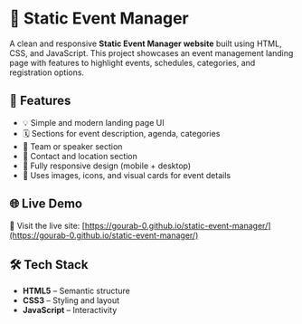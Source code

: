 # 🎉 Static Event Manager

A clean and responsive **Static Event Manager website** built using HTML, CSS, and JavaScript. This project showcases an event management landing page with features to highlight events, schedules, categories, and registration options.

## 🚀 Features

- 💡 Simple and modern landing page UI
- 🗓️ Sections for event description, agenda, categories
- 👥 Team or speaker section
- 📍 Contact and location section
- 📱 Fully responsive design (mobile + desktop)
- 📸 Uses images, icons, and visual cards for event details

## 🌐 Live Demo

🔗 Visit the live site: [https://gourab-0.github.io/static-event-manager/](https://gourab-0.github.io/static-event-manager/)

## 🛠 Tech Stack

- **HTML5** – Semantic structure
- **CSS3** – Styling and layout
- **JavaScript** – Interactivity

